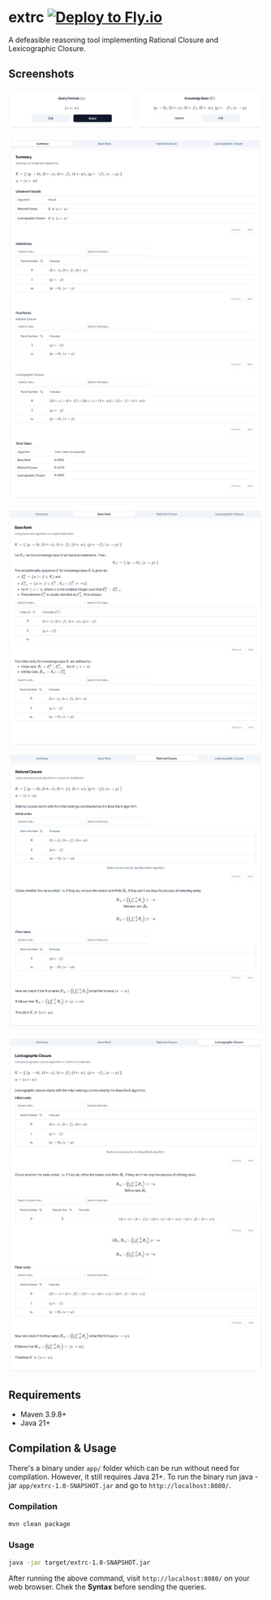 # extrc [![Deploy to Fly.io](https://github.com/thabomoloi/extrc/actions/workflows/main.yml/badge.svg)](https://github.com/thabomoloi/extrc/actions/workflows/main.yml)

A defeasible reasoning tool implementing Rational Closure and Lexicographic Closure.

## Screenshots 

![Query Inputs](data/images/app-formulas.png)

![Summary](data/images/app-summary.png)

![Base Rank](data/images/app-base.png)

![Rational Closure](data/images/app-rational.png)

![Lexicograhic Closure](data/images/app-lex.png)


## Requirements

* Maven 3.9.8+
* Java 21+

## Compilation & Usage
There's a binary under `app/` folder which can be run without need for compilation. However, it still requires Java 21+. To run the binary run java -jar `app/extrc-1.0-SNAPSHOT.jar` and go to `http://localhost:8080/`.
### Compilation
```bash
mvn clean package
```
### Usage 
```bash
java -jar target/extrc-1.0-SNAPSHOT.jar
```
After running the above command, visit `http://localhost:8080/` on your web browser. Chek the **Syntax** before sending the queries.

